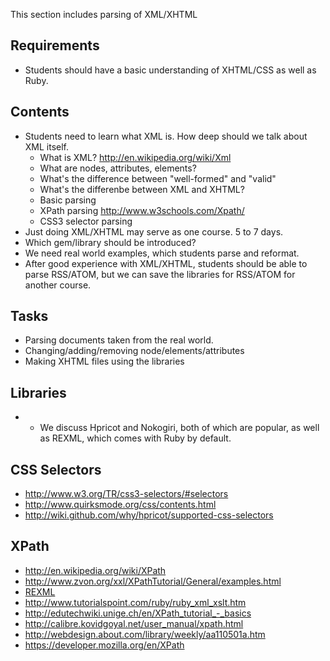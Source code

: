 This section includes parsing of XML/XHTML

## Requirements
* Students should have a basic understanding of XHTML/CSS as well as Ruby.

## Contents

* Students need to learn what XML is. How deep should we talk about XML itself.
  * What is XML? <http://en.wikipedia.org/wiki/Xml>
  * What are nodes, attributes, elements?
  * What's the difference between "well-formed" and "valid"
  * What's the differenbe between XML and XHTML?
  * Basic parsing
  * XPath parsing <http://www.w3schools.com/Xpath/>
  * CSS3 selector parsing
* Just doing XML/XHTML may serve as one course. 5 to 7 days.
* Which gem/library should be introduced?
* We need real world examples, which students parse and reformat.
* After good experience with XML/XHTML, students should be able to parse RSS/ATOM, but we can save the libraries for RSS/ATOM for another course.

## Tasks

* Parsing documents taken from the real world.
* Changing/adding/removing node/elements/attributes
* Making XHTML files using the libraries

## Libraries

* * We discuss Hpricot and Nokogiri, both of which are popular, as well as REXML, which comes with Ruby by default.

## CSS Selectors

* <http://www.w3.org/TR/css3-selectors/#selectors>
* <http://www.quirksmode.org/css/contents.html>
* <http://wiki.github.com/why/hpricot/supported-css-selectors>


## XPath

* <http://en.wikipedia.org/wiki/XPath>
* <http://www.zvon.org/xxl/XPathTutorial/General/examples.html>
* [REXML](http://www.ruby-doc.org/stdlib/libdoc/rexml/rdoc/classes/REXML/XPath.html)
* <http://www.tutorialspoint.com/ruby/ruby_xml_xslt.htm>
* <http://edutechwiki.unige.ch/en/XPath_tutorial_-_basics>
* <http://calibre.kovidgoyal.net/user_manual/xpath.html>
* <http://webdesign.about.com/library/weekly/aa110501a.htm>
* <https://developer.mozilla.org/en/XPath>